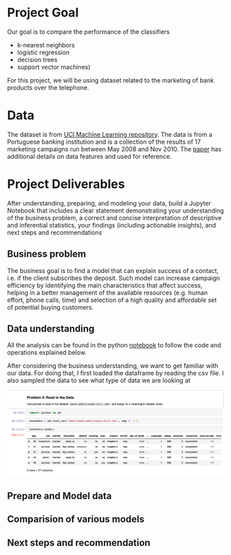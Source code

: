 # Project Goal

Our goal is to compare the performance of the classifiers 
 - k-nearest neighbors
 - logistic regression
 - decision trees
 - support vector machines)
 
For this project, we will be using dataset related to the marketing of bank products over the telephone.

# Data

The dataset is from [UCI Machine Learning repository](https://archive.ics.uci.edu/ml/datasets/bank+marketing). The data is from a Portuguese banking institution and is a collection of the results of 17 marketing campaigns run between May 2008 and Nov 2010. The [paper](CRISP-DM-BANK.pdf) has additional details on data features and used for reference.


# Project Deliverables

After understanding, preparing, and modeling your data, build a Jupyter Notebook that includes a clear statement demonstrating your understanding of the business problem, a correct and concise interpretation of descriptive and inferential statistics, your findings (including actionable insights), and next steps and recommendations

## Business problem

The business goal is to find a model that can explain success of a contact, i.e. if the client subscribes the deposit. Such model can increase campaign efficiency by identifying the main characteristics that affect success, helping in a better management of the available resources (e.g. human effort, phone calls, time) and selection of a high quality and affordable set of potential buying customers.

## Data understanding

All the analysis can be found in the python [notebook](Bank_Marketing_DataSet_Analysis.ipynb) to follow the code and operations explained below.

After considering the business understanding, we want to get familiar with our data. For doing that, I first loaded the dataframe by reading the csv file. I also sampled the data to see what type of data we are looking at

![](images/data_sample.png)


## Prepare and Model data



## Comparision of various models



## Next steps and recommendation





